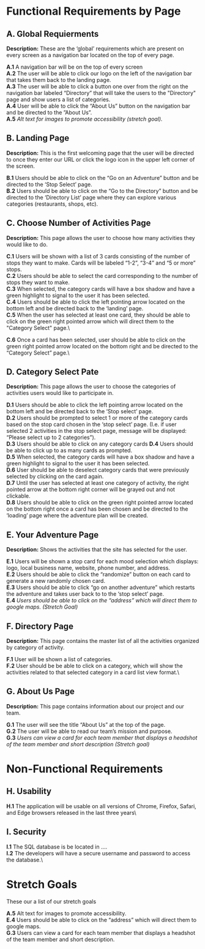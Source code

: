 # Functional Requirements by Page

## A. Global Requierments
**Description:** These are the ‘global’ requirements which are present on every screen as a navigation bar located on the top of every page. 

**A.1** A navigation bar will be on the top of every screen\
**A.2** The user will be able to click our logo on the left of the navigation bar that takes them back to the landing page.\
**A.3** The user will be able to click a button one over from the right on the navigation bar labeled “Directory” that will take the users to the "Directory" page and show users a list of categories.\
**A.4** User will be able to click the “About Us” button on the navigation bar and be directed to the ”About Us”.\
**A.5** *Alt text for images to promote accessibility (stretch goal).*

## B. Landing Page 

**Description:** This is the first welcoming page that the user will be directed to once they enter our URL or click the logo icon in the upper left corner of the screen. 

**B.1** Users should be able to click on the “Go on an Adventure” button and be directed to the ‘Stop Select’ page.\
**B.2** Users should be able to click on the “Go to the Directory” button and be directed to the ‘Directory List’ page where they can explore various categories (restaurants, shops, etc).

## C. Choose Number of Activities Page

**Description:** This page allows the user to choose how many activities they would like to do. 

**C.1** Users will be shown with a list of 3 cards consisting of the number of stops they want to make. Cards will be labeled “1-2”, “3-4” and “5 or more” stops.\
**C.2** Users should be able to select the card corresponding to the number of stops they want to make.\
**C.3** When selected, the category cards will have a box shadow and have a green highlight to signal to the user it has been selected.\
**C.4** Users should be able to click the left pointing arrow located on the bottom left and be directed back to the ‘landing’ page.\
**C.5** When the user has selected at least one card, they should be able to click on the green right pointed arrow which will direct them to the "Category Select" page.\

**C.6** Once a card has been selected, user should be able to click on the green right pointed arrow located on the bottom right and be directed to the “Category Select” page.\


## D. Category Select Pate

**Description:** This page allows the user to choose the categories of activities users would like to participate in. 

**D.1** Users should be able to click the left pointing arrow located on the bottom left and be directed back to the ‘Stop select’ page. \
**D.2** Users should be prompted to select 1 or more of the category cards based on the stop card chosen in the ‘stop select’ page. (I.e. if user selected 2 activities in the stop select page, message will be displayed: “Please select up to 2 categories”).\
**D.3** Users should be able to click on any category cards
**D.4** Users should be able to click up to as many cards as prompted.\
**D.5** When selected, the category cards will have a box shadow and have a green highlight to signal to the user it has been selected.\
**D.6** User should be able to deselect category cards that were previously selected by clicking on the card again.\
**D.7** Until the user has selected at least one category of activity, the right pointed arrow at the bottom right corner will be grayed out and not clickable.\
**D.8** Users should be able to click on the green right pointed arrow located on the bottom right once a card has been chosen and be directed to the ‘loading’ page where the adventure plan will be created. 


## E. Your Adventure Page

**Description:** Shows the activities that the site has selected for the user.

**E.1** Users will be shown a stop card for each mood selection which displays: logo, local business name, website, phone number, and address.\
**E.2** Users should be able to click the “randomize” button on each card to generate a new randomly chosen card.\
**E.3** Users should be able to click “go on another adventure” which restarts the adventure and takes user back to to the ‘stop select’ page.\
**E.4** *Users should be able to click on the “address” which will direct them to google maps. (Stretch Goal)*



## F. Directory Page

**Description:** This page contains the master list of all the activities organized by category of activity.

**F.1** User will be shown a list of categories.\
**F.2** User should be be able to click on a category, which will show the activities related to that selected category in a card list view format.\

## G. About Us Page

**Description:** This page contains information about our project and our team.

**G.1** The user will see the title “About Us” at the top of the page.\
**G.2** The user will be able to read our team’s mission and purpose.\
**G.3** *Users can view a card for each team member that displays a headshot of the team member and short description (Stretch goal)*


# Non-Functional Requirements 

## H. Usability
**H.1** The application will be usable on all versions of Chrome, Firefox, Safari, and Edge browsers released in the last three years\

## I. Security 
**I.1** The SQL database is be located in ....\
**I.2** The developers will have a secure username and password to access the database.\
# Stretch Goals 

These our a list of our stretch goals

**A.5** Alt text for images to promote accessibility.\
**E.4** Users should be able to click on the “address” which will direct them to google maps.\
**G.3** Users can view a card for each team member that displays a headshot of the team member and short description.
